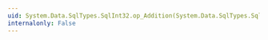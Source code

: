 ```yaml
---
uid: System.Data.SqlTypes.SqlInt32.op_Addition(System.Data.SqlTypes.SqlInt32,System.Data.SqlTypes.SqlInt32)
internalonly: False
---
```

